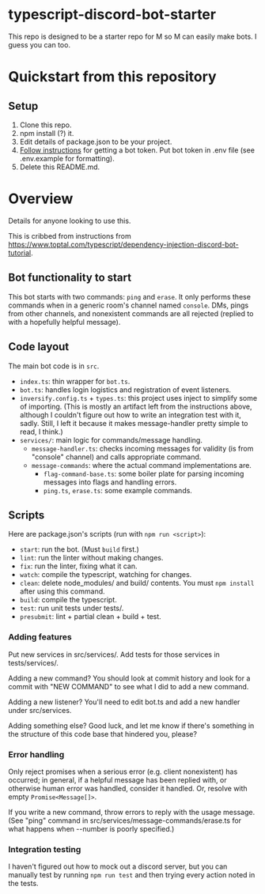 # typescript-discord-bot-starter

This repo is designed to be a starter repo for M so M can easily make bots. I guess you can too.

# Quickstart from this repository

## Setup

1.  Clone this repo.
2.  npm install (?) it.
3.  Edit details of package.json to be your project.
4.  [Follow instructions](https://www.toptal.com/typescript/dependency-injection-discord-bot-tutorial) for getting a bot token. Put bot token in .env file (see .env.example for formatting).
5.  Delete this README.md.

# Overview

Details for anyone looking to use this.

This is cribbed from instructions from <https://www.toptal.com/typescript/dependency-injection-discord-bot-tutorial>.

## Bot functionality to start

This bot starts with two commands: `ping` and `erase`. It only performs these commands when in a generic room's channel named `console`. DMs, pings from other channels, and nonexistent commands are all rejected (replied to with a hopefully helpful message).

## Code layout

The main bot code is in `src`.
*   `index.ts`: thin wrapper for `bot.ts`.
*   `bot.ts`: handles login logistics and registration of event listeners.
*   `inversify.config.ts` + `types.ts`: this project uses inject to simplify some of importing. (This is mostly an artifact left from the instructions above, although I couldn't figure out how to write an integration test with it, sadly. Still, I left it because it makes message-handler pretty simple to read, I think.)
*   `services/`: main logic for commands/message handling.
    *   `message-handler.ts`: checks incoming messages for validity (is from "console" channel) and calls appropriate command.
    *   `message-commands`: where the actual command implementations are.
        *   `flag-command-base.ts`: some boiler plate for parsing incoming messages into flags and handling errors.
        *   `ping.ts`, `erase.ts`: some example commands.

## Scripts

Here are package.json's scripts (run with `npm run <script>`):
*   `start`: run the bot. (Must `build` first.)
*   `lint`: run the linter without making changes.
*   `fix`: run the linter, fixing what it can.
*   `watch`: compile the typescript, watching for changes.
*   `clean`: delete node_modules/ and build/ contents. You must `npm install` after using this command.
*   `build`: compile the typescript.
*   `test`: run unit tests under tests/.
*   `presubmit`: lint + partial clean + build + test.

### Adding features

Put new services in src/services/. Add tests for those services in tests/services/.

Adding a new command? You should look at commit history and look for a commit with "NEW COMMAND" to see what I did to add a new command.

Adding a new listener? You'll need to edit bot.ts and add a new handler under src/services.

Adding something else? Good luck, and let me know if there's something in the structure of this code base that hindered you, please?

### Error handling

Only reject promises when a serious error (e.g. client nonexistent) has occurred; in general, if a helpful message has been replied with, or otherwise human error was handled, consider it handled. Or, resolve with empty `Promise<Message[]>`.

If you write a new command, throw errors to reply with the usage message. (See "ping" command in src/services/message-commands/erase.ts for what happens when --number is poorly specified.)

### Integration testing

I haven't figured out how to mock out a discord server, but you can manually test by running `npm run test` and then trying every action noted in the tests.
